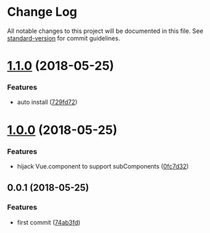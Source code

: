 # Change Log

All notable changes to this project will be documented in this file. See [standard-version](https://github.com/conventional-changelog/standard-version) for commit guidelines.

<a name="1.1.0"></a>
# [1.1.0](https://github.com/fjc0k/vue-component-register/compare/v1.0.0...v1.1.0) (2018-05-25)


### Features

* auto install ([729fd72](https://github.com/fjc0k/vue-component-register/commit/729fd72))



<a name="1.0.0"></a>
# [1.0.0](https://github.com/fjc0k/vue-component-register/compare/v0.0.1...v1.0.0) (2018-05-25)


### Features

* hijack Vue.component to support subComponents ([0fc7d32](https://github.com/fjc0k/vue-component-register/commit/0fc7d32))



<a name="0.0.1"></a>
## 0.0.1 (2018-05-25)


### Features

* first commit ([74ab3fd](https://github.com/fjc0k/vue-component-register/commit/74ab3fd))
